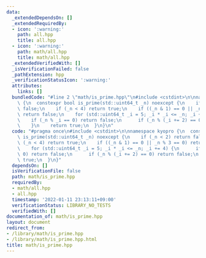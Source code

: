 ```yaml
---
data:
  _extendedDependsOn: []
  _extendedRequiredBy:
  - icon: ':warning:'
    path: all.hpp
    title: all.hpp
  - icon: ':warning:'
    path: math/all.hpp
    title: math/all.hpp
  _extendedVerifiedWith: []
  _isVerificationFailed: false
  _pathExtension: hpp
  _verificationStatusIcon: ':warning:'
  attributes:
    links: []
  bundledCode: "#line 2 \"math/is_prime.hpp\"\n#include <cstdint>\n\nnamespace kyopro\
    \ {\n  constexpr bool is_prime(std::uint64_t _n) noexcept {\n    if (_n < 2) return\
    \ false;\n    if (_n < 4) return true;\n    if ((_n & 1) == 0 || _n % 3 == 0)\
    \ return false;\n    for (std::uint64_t _i = 5; _i * _i <= _n; _i += 4) {\n  \
    \    if (_n % _i == 0) return false;\n      if (_n % (_i += 2) == 0) return false;\n\
    \    }\n    return true;\n  }\n}\n"
  code: "#pragma once\n#include <cstdint>\n\nnamespace kyopro {\n  constexpr bool\
    \ is_prime(std::uint64_t _n) noexcept {\n    if (_n < 2) return false;\n    if\
    \ (_n < 4) return true;\n    if ((_n & 1) == 0 || _n % 3 == 0) return false;\n\
    \    for (std::uint64_t _i = 5; _i * _i <= _n; _i += 4) {\n      if (_n % _i ==\
    \ 0) return false;\n      if (_n % (_i += 2) == 0) return false;\n    }\n    return\
    \ true;\n  }\n}"
  dependsOn: []
  isVerificationFile: false
  path: math/is_prime.hpp
  requiredBy:
  - math/all.hpp
  - all.hpp
  timestamp: '2022-01-11 23:13:11+09:00'
  verificationStatus: LIBRARY_NO_TESTS
  verifiedWith: []
documentation_of: math/is_prime.hpp
layout: document
redirect_from:
- /library/math/is_prime.hpp
- /library/math/is_prime.hpp.html
title: math/is_prime.hpp
---
```

